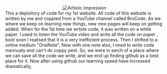 <center>
<img src="https://th.bing.com/th/id/OIG.Gv9A6Vi4.Jd6MA8X0Niu?pid=ImgGn" alt="Artistic Impression" >
</center>
This a depisitory of code for my 1st website. All code of this website is written by me and coppied from a YouTube channel called BroCode. As we where we keep on learning new things, new new pages will keep on getting added. 
When for the 1st time we wrtote code, it was written on a white paper. I used to listen the YouTube video and write all the code on paper 
, boot soon I realised that it is a very inefficient process. Then I shifted to a online medium "OneNote",
Now with one note also, I nned to write code mannualy and can't do coppy pest. So, we were in serch of a place where we can save 
all the code we write, and we end up finding github as a best place for it.
Now after using github our learning speed have increased dramatically,
